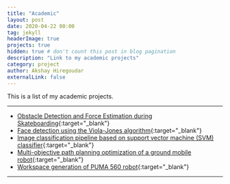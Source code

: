 ```yaml
---
title: "Academic"
layout: post
date: 2020-04-22 00:00
tag: jekyll
headerImage: true
projects: true
hidden: true # don't count this post in blog pagination
description: "Link to my academic projects"
category: project
author: Akshay Hiregoudar
externalLink: false
---
```




This is a list of my academic projects.

---
- [Obstacle Detection and Force Estimation during Skateboarding](https://github.com/akshayhiregoudar/skateboard-obstacle-detection){:target="_blank"}
- [Face detection using the Viola-Jones algorithm](https://github.com/akshayhiregoudar/face-detector){:target="_blank"}
- [Image classification pipeline based on support vector machine (SVM) classifier](https://github.com/akshayhiregoudar/cnn-for-visual-recognition){:target="_blank"}
- [Multi-objective path planning optimization of a ground mobile robot](https://github.com/akshayhiregoudar/motion-planning-of-a-ground-robot){:target="_blank"}
- [Workspace generation of PUMA 560 robot](https://github.com/akshayhiregoudar/PUMA560){:target="_blank"}

---
